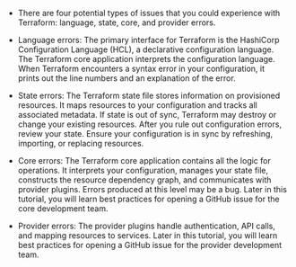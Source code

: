 * There are four potential types of issues that you could experience with Terraform: language, state, core, and provider errors. 

* Language errors: The primary interface for Terraform is the HashiCorp Configuration Language (HCL), a declarative configuration language.
  The Terraform core application interprets the configuration language. When Terraform encounters a syntax error in your configuration,
  it prints out the line numbers and an explanation of the error.
  
* State errors: The Terraform state file stores information on provisioned resources.
  It maps resources to your configuration and tracks all associated metadata. If state is out of sync, Terraform may destroy or change your existing resources.
  After you rule out configuration errors, review your state. Ensure your configuration is in sync by refreshing, importing, or replacing resources.
  
* Core errors: The Terraform core application contains all the logic for operations.
  It interprets your configuration, manages your state file, constructs the resource dependency graph, and communicates with provider plugins.
 Errors produced at this level may be a bug. Later in this tutorial, you will learn best practices for opening a GitHub issue for the core development team.

* Provider errors: The provider plugins handle authentication, API calls, and mapping resources to services.
  Later in this tutorial, you will learn best practices for opening a GitHub issue for the provider development team.
